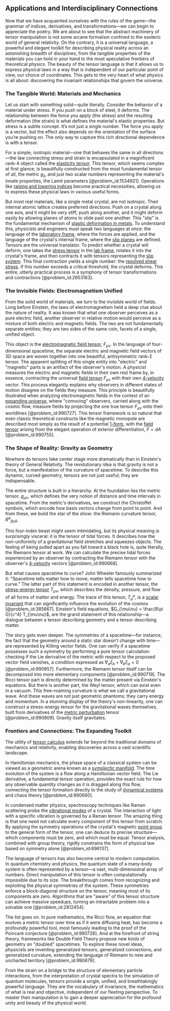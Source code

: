 ## Applications and Interdisciplinary Connections

Now that we have acquainted ourselves with the rules of the game—the grammar of indices, derivatives, and transformations—we can begin to appreciate the poetry. We are about to see that the abstract machinery of tensor manipulation is not some arcane formalism confined to the esoteric world of general relativity. On the contrary, it is a universal language, a powerful and elegant toolkit for describing physical reality across an astonishing breadth of disciplines, from the tangible properties of the materials you can hold in your hand to the most speculative frontiers of theoretical physics. The beauty of the tensor language is that it allows us to express physical laws in a way that is independent of our particular point of view, our choice of coordinates. This gets to the very heart of what physics is all about: discovering the invariant relationships that govern the universe.

### The Tangible World: Materials and Mechanics

Let us start with something solid—quite literally. Consider the behavior of a material under stress. If you push on a block of steel, it deforms. The relationship between the force you apply (the stress) and the resulting deformation (the strain) is what defines the material's elastic properties. But stress is a subtle concept. It’s not just a single number. The force you apply is a vector, but the effect also depends on the orientation of the surface you’re pushing on. The only way to capture this rich directional dependence is with a tensor.

For a simple, isotropic material—one that behaves the same in all directions—the law connecting stress and strain is encapsulated in a magnificent rank-4 object called the [elasticity tensor](@article_id:170234). This tensor, which seems complex at first glance, is beautifully constructed from the most fundamental tensor of all, the metric $g_{ij}$, and just two scalar numbers representing the material's innate properties, the Lamé parameters [@problem_id:1534921]. Operations like [raising and lowering indices](@article_id:160798) become practical necessities, allowing us to express these physical laws in various useful forms.

But most real materials, like a single metal crystal, are not isotropic. Their internal atomic lattice creates preferred directions. Push on a crystal along one axis, and it might be very stiff; push along another, and it might deform easily by allowing planes of atoms to slide past one another. This "slip" is the fundamental mechanism of [plastic deformation in metals](@article_id:180066). To understand this, physicists and engineers must speak two languages at once: the language of the [laboratory frame](@article_id:166497), where the forces are applied, and the language of the crystal's internal frame, where the [slip planes](@article_id:158215) are defined. Tensors are the universal translator. To predict whether a crystal will deform, one takes the [stress tensor](@article_id:148479) in the [lab frame](@article_id:180692), rotates it into the crystal's frame, and then contracts it with tensors representing the [slip system](@article_id:154770). This final contraction yields a single number: the [resolved shear stress](@article_id:200528). If this number exceeds a critical threshold, the crystal deforms. This entire, utterly practical process is a symphony of tensor transformations and contractions [@problem_id:2653163].

### The Invisible Fields: Electromagnetism Unified

From the solid world of materials, we turn to the invisible world of fields. Long before Einstein, the laws of electromagnetism held a deep clue about the nature of reality. It was known that what one observer perceives as a pure electric field, another observer in relative motion would perceive as a mixture of both electric and magnetic fields. The two are not fundamentally separate entities; they are two sides of the same coin, facets of a single, unified object.

This object is the [electromagnetic field tensor](@article_id:160639), $F_{\mu\nu}$. In the language of four-dimensional spacetime, the separate electric and magnetic field vectors of 3D space are woven together into one beautiful, antisymmetric rank-2 tensor. The apparent splitting of this single entity into "electric" and "magnetic" parts is an artifact of the observer's motion. A physicist measures the electric and magnetic fields in their own rest frame by, in essence, contracting the universal [field tensor](@article_id:185992) $F_{\mu\nu}$ with their own [4-velocity](@article_id:260601) vector. This process elegantly explains why observers in different states of motion disagree on the fields they measure. This principle is beautifully illustrated when analyzing electromagnetic fields in the context of an [expanding universe](@article_id:160948), where "comoving" observers, carried along with the cosmic flow, measure fields by projecting the one true tensor $F_{\mu\nu}$ onto their worldlines [@problem_id:990727]. This tensor framework is so natural that even classic theoretical constructs like the magnetic monopole are described most simply as the result of a potential [1-form](@article_id:275357), with the [field tensor](@article_id:185992) arising from the elegant operation of exterior differentiation, $F=dA$ [@problem_id:990755].

### The Shape of Reality: Gravity as Geometry

Nowhere do tensors take center stage more dramatically than in Einstein's theory of General Relativity. The revolutionary idea is that gravity is not a force, but a manifestation of the curvature of spacetime. To describe this dynamic, curved geometry, tensors are not just useful; they are indispensable.

The entire structure is built in a hierarchy. At the foundation lies the metric tensor, $g_{\mu\nu}$, which defines the very notion of distance and time intervals in spacetime. From the metric's derivatives, we construct the Christoffel symbols, which encode how basis vectors change from point to point. And from these, we build the star of the show: the Riemann curvature tensor, $R^\alpha{}_{\beta\gamma\delta}$.

This four-index beast might seem intimidating, but its physical meaning is surprisingly visceral: it is the tensor of tidal forces. It describes how the non-uniformity of a gravitational field stretches and squeezes objects. The feeling of being pulled apart as you fall toward a black hole is, quite literally, the Riemann tensor at work. We can calculate the precise tidal forces experienced by an observer by contracting the Riemann tensor with the observer's [4-velocity](@article_id:260601) vectors [@problem_id:990668].

But what causes spacetime to curve? John Wheeler famously summarized it: "Spacetime tells matter how to move; matter tells spacetime how to curve." The latter part of this statement is encoded in another tensor, the [stress-energy tensor](@article_id:146050) $T_{\mu\nu}$, which describes the density, pressure, and flow of all forms of matter and energy. The trace of this tensor, $T^\mu_{\mu}$, is a [scalar invariant](@article_id:159112) that can significantly influence the evolution of the cosmos [@problem_id:385667]. Einstein's field equations, $G_{\mu\nu} = \frac{8\pi G}{c^4} T_{\mu\nu}$, are the grand statement of this relationship—a dialogue between a tensor describing geometry and a tensor describing matter.

The story gets even deeper. The symmetries of a spacetime—for instance, the fact that the geometry around a static star doesn't change with time—are represented by Killing vector fields. One can verify if a spacetime possesses such a symmetry by performing a pure tensor calculation: checking if the Lie derivative of the metric with respect to the proposed vector field vanishes, a condition expressed as $\nabla_a \xi_b + \nabla_b \xi_a = 0$ [@problem_id:990857]. Furthermore, the Riemann tensor itself can be decomposed into more elementary components [@problem_id:990719]. The Ricci tensor part is directly determined by the matter present via Einstein's equations. But there is another part, the Weyl tensor, which can exist even in a vacuum. This free-roaming curvature is what we call a gravitational wave. And these waves are not just geometric phantoms; they carry energy and momentum. In a stunning display of the theory's non-linearity, one can construct a stress-energy tensor for the gravitational waves themselves, built from derivatives of the [metric perturbation](@article_id:157404) tensor [@problem_id:990809]. Gravity itself gravitates.

### Frontiers and Connections: The Expanding Toolkit

The utility of [tensor calculus](@article_id:160929) extends far beyond the traditional domains of mechanics and relativity, enabling discoveries across a vast scientific landscape.

In Hamiltonian mechanics, the phase space of a classical system can be viewed as a geometric arena known as a [symplectic manifold](@article_id:637276). The time evolution of the system is a flow along a Hamiltonian vector field. The Lie derivative, a fundamental tensor operation, provides the exact rule for how any observable quantity changes as it is dragged along this flow, connecting the tensor formalism directly to the study of [dynamical systems](@article_id:146147) and chaos theory [@problem_id:990660].

In condensed matter physics, spectroscopy techniques like Raman scattering probe the [vibrational modes](@article_id:137394) of a crystal. The interaction of light with a specific vibration is governed by a Raman tensor. The amazing thing is that one need not calculate every component of this tensor from scratch. By applying the symmetry operations of the crystal's magnetic [point group](@article_id:144508) to the general form of the tensor, one can deduce its precise structure—which components must be zero, and which must be equal. Tensor analysis, combined with group theory, rigidly constrains the form of physical law based on symmetry alone [@problem_id:696137].

The language of tensors has also become central to modern computation. In quantum chemistry and physics, the quantum state of a many-body system is often represented by a tensor—a vast, multi-dimensional array of numbers. Direct manipulation of this tensor is often computationally impossible due to its size. The breakthrough comes from recognizing and exploiting the physical symmetries of the system. These symmetries enforce a block-diagonal structure on the tensor, meaning most of its components are zero. Algorithms that are "aware" of this tensor structure can achieve massive speedups, turning an intractable problem into a solvable one [@problem_id:2812454].

The list goes on. In pure mathematics, the Ricci flow, an equation that evolves a metric tensor over time as if it were diffusing heat, has become a profoundly powerful tool, most famously leading to the proof of the Poincaré conjecture [@problem_id:990728]. And at the forefront of string theory, frameworks like Double Field Theory propose new kinds of geometry on "doubled" spacetimes. To explore these novel ideas, physicists are inventing generalized tensors, generalized connections, and generalized curvature, extending the language of Riemann to new and uncharted territory [@problem_id:990679].

From the strain on a bridge to the structure of elementary particle interactions, from the interpretation of crystal spectra to the simulation of quantum molecules, tensors provide a single, unified, and breathtakingly powerful language. They are the vocabulary of invariance, the mathematics of what is real and objective, independent of our fleeting perspective. To master their manipulation is to gain a deeper appreciation for the profound unity and beauty of the physical world.